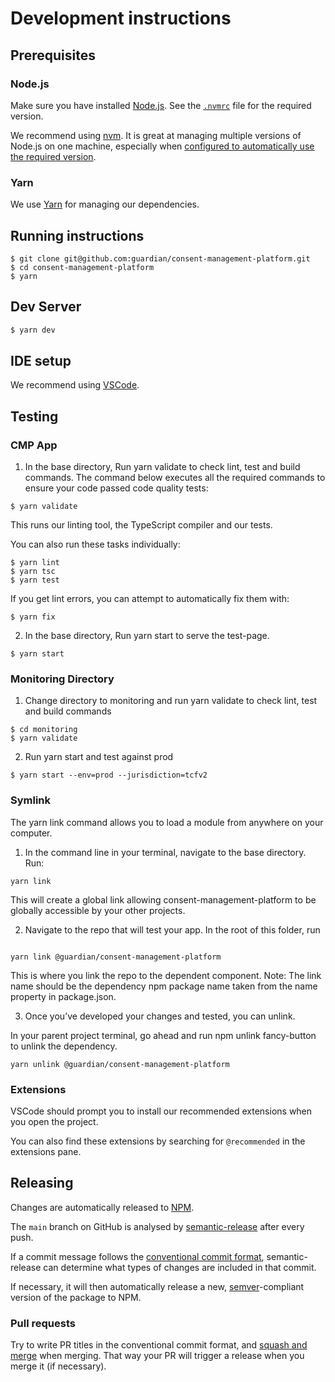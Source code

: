 # Development instructions

## Prerequisites

### Node.js

Make sure you have installed [Node.js](https://nodejs.org). See the [`.nvmrc`](../.nvmrc) file for the required version.

We recommend using [nvm](https://github.com/creationix/nvm). It is great at managing multiple versions of Node.js on one machine, especially when [configured to automatically use the required version](https://github.com/nvm-sh/nvm#deeper-shell-integration).

### Yarn

We use [Yarn](https://yarnpkg.com/en/) for managing our dependencies.

## Running instructions

```
$ git clone git@github.com:guardian/consent-management-platform.git
$ cd consent-management-platform
$ yarn
```

## Dev Server

```bash
$ yarn dev
```

## IDE setup

We recommend using [VSCode](https://code.visualstudio.com/).

## Testing

### CMP App

1. In the base directory, Run yarn validate to check lint, test and build commands. The command below executes all the required commands to ensure your code passed code quality tests:

```
$ yarn validate
```

This runs our linting tool, the TypeScript compiler and our tests.

You can also run these tasks individually:

```
$ yarn lint
$ yarn tsc
$ yarn test
```

If you get lint errors, you can attempt to automatically fix them with:

```
$ yarn fix
```

2. In the base directory, Run yarn start to serve the test-page.

```
$ yarn start
```

### Monitoring Directory

1. Change directory to monitoring and run yarn validate to check lint, test and build commands

```
$ cd monitoring
$ yarn validate
```

2. Run yarn start and test against prod

```
$ yarn start --env=prod --jurisdiction=tcfv2
```

### Symlink

The yarn link command allows you to load a module from anywhere on your computer.

1. In the command line in your terminal, navigate to the base directory. Run:

```
yarn link
```

This will create a global link allowing consent-management-platform to be globally accessible by your other projects.

2. Navigate to the repo that will test your app. In the root of this folder, run

```

yarn link @guardian/consent-management-platform

```

This is where you link the repo to the dependent component. Note: The link name should be the dependency npm package name taken from the name property in package.json.

3. Once you’ve developed your changes and tested, you can unlink.

In your parent project terminal, go ahead and run npm unlink fancy-button to unlink the dependency.

```
yarn unlink @guardian/consent-management-platform

```

### Extensions

VSCode should prompt you to install our recommended extensions when you open the project.

You can also find these extensions by searching for `@recommended` in the extensions pane.

## Releasing

Changes are automatically released to [NPM][].

[npm]: https://www.npmjs.com/package/@guardian/consent-management-platform

The `main` branch on GitHub is analysed by [semantic-release](https://semantic-release.gitbook.io/) after every push.

If a commit message follows the [conventional commit format](https://www.conventionalcommits.org/en/v1.0.0), semantic-release can determine what types of changes are included in that commit.

If necessary, it will then automatically release a new, [semver](https://semver.org/)-compliant version of the package to NPM.

### Pull requests

Try to write PR titles in the conventional commit format, and [squash and merge](https://docs.github.com/en/free-pro-team@latest/github/collaborating-with-issues-and-pull-requests/about-pull-request-merges#squash-and-merge-your-pull-request-commits) when merging. That way your PR will trigger a release when you merge it (if necessary).

